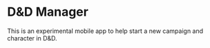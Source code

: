 # D&D Manager

This is an experimental mobile app to help start a new campaign and character in D&D.
